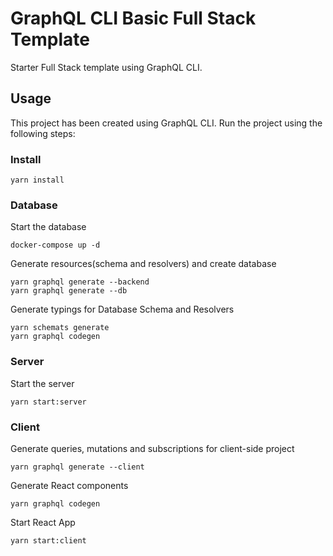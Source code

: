 # GraphQL CLI Basic Full Stack Template

Starter Full Stack template using GraphQL CLI.

## Usage

This project has been created using GraphQL CLI. Run the project using the following steps:

### Install

    yarn install

### Database
Start the database

    docker-compose up -d

Generate resources(schema and resolvers) and create database

    yarn graphql generate --backend
    yarn graphql generate --db

Generate typings for Database Schema and Resolvers

    yarn schemats generate
    yarn graphql codegen

### Server
Start the server

    yarn start:server

### Client

Generate queries, mutations and subscriptions for client-side project

    yarn graphql generate --client

Generate React components

    yarn graphql codegen

Start React App

    yarn start:client
